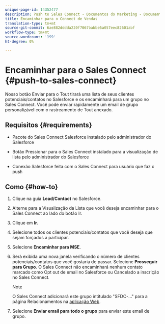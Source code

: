 ```yaml
---
unique-page-id: 14352477
description: Push to Sales Connect - Documentos do Marketing - Documentação do produto
title: Encaminhar para o Connect de Vendas
translation-type: tm+mt
source-git-commit: 6ae882dddda220f7067babbe5a057eec82601abf
workflow-type: tm+mt
source-wordcount: '199'
ht-degree: 0%

---
```



# Encaminhar para o Sales Connect {#push-to-sales-connect}

Nosso botão Enviar para o Tout tirará uma lista de seus clientes potenciais/contatos no Salesforce e os encaminhará para um grupo no Sales Connect. Você pode enviar rapidamente um email de grupo personalizável com o rastreamento de Tout anexado.

## Requisitos {#requirements}

* Pacote do Sales Connect Salesforce instalado pelo administrador do Salesforce

* Botão Pressionar para o Sales Connect instalado para a visualização de lista pelo administrador do Salesforce

* Conexão Salesforce feita com o Sales Connect para usuário que faz o push

## Como {#how-to}

1. Clique na guia **Lead/Contact** no Salesforce.
1. Alterne para a Visualização da Lista que você deseja encaminhar para o Sales Connect ao lado do botão Ir.
1. Clique em **Ir**.
1. Selecione todos os clientes potenciais/contatos que você deseja que sejam forçados a participar.
1. Selecione **Encaminhar para MSE**.
1. Será exibida uma nova janela verificando o número de clientes potenciais/contatos que você gostaria de passar. Selecione **Prosseguir para Grupo**. O Sales Connect não encaminhará nenhum contato marcado como Opt out de email no Salesforce ou Cancelado a inscrição no Sales Connect.

   >[!NOTE]
   >
   >O Sales Connect adicionará este grupo intitulado &quot;SFDC-...&quot; para a página Relacionamentos na [aplicação Web](https://toutapp.com/login).

1. Selecione **Enviar email para todo o grupo** para enviar este email de grupo.
